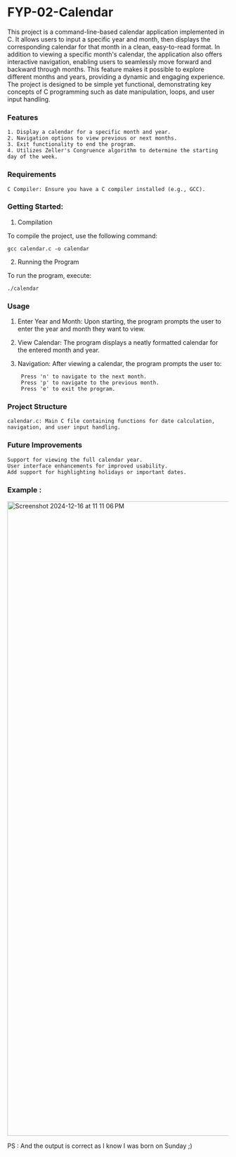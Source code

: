 # FYP-02-Calendar

This project is a command-line-based calendar application implemented in C. It allows users to input a specific year and month, then displays the corresponding calendar for that month in a clean, easy-to-read format. In addition to viewing a specific month's calendar, the application also offers interactive navigation, enabling users to seamlessly move forward and backward through months. This feature makes it possible to explore different months and years, providing a dynamic and engaging experience. The project is designed to be simple yet functional, demonstrating key concepts of C programming such as date manipulation, loops, and user input handling.


### Features

    1. Display a calendar for a specific month and year.
    2. Navigation options to view previous or next months.
    3. Exit functionality to end the program.
    4. Utilizes Zeller's Congruence algorithm to determine the starting day of the week.

### Requirements

    C Compiler: Ensure you have a C compiler installed (e.g., GCC). 

### Getting Started: 

1. Compilation

To compile the project, use the following command:

    gcc calendar.c -o calendar


2. Running the Program

  To run the program, execute:

    ./calendar


### Usage

1. Enter Year and Month: Upon starting, the program prompts the user to enter the year and month they want to view.
2. View Calendar: The program displays a neatly formatted calendar for the entered month and year.
3. Navigation: After viewing a calendar, the program prompts the user to:
   
        Press 'n' to navigate to the next month.
        Press 'p' to navigate to the previous month.
        Press 'e' to exit the program.

### Project Structure

    calendar.c: Main C file containing functions for date calculation, navigation, and user input handling.

### Future Improvements

    Support for viewing the full calendar year.
    User interface enhancements for improved usability.
    Add support for highlighting holidays or important dates.

### Example : 

<img width="1440" alt="Screenshot 2024-12-16 at 11 11 06 PM" src="https://github.com/user-attachments/assets/594bb332-dec5-453e-af63-545ab1035ab3" />


PS : And the output is correct as I know I was born on Sunday ;)

